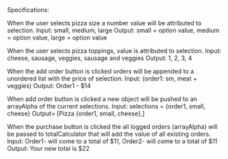 Specifications:

When the user selects pizza size a number value will be attributed to selection.
  Input: small, medium, large Output: small = option value, medium = option value, large = option value

When the user selects pizza toppings, value is attributed to selection.
  Input: cheese, sausage, veggies, sausage and veggies Output: 1, 2, 3, 4

When the add order button is clicked orders will be appended to a unordered list with the price of selection.
  Input: (order1: sm, meat + veggies) Output: Order1 - $14

When add order button is clicked a new object will be pushed to an arrayAlpha of the current selections.
  Input: selections = {order1, small, cheese} Output= [Pizza {order1, small, cheese},]

When the purchase button is clicked the all logged orders (arrayAlpha) will be passed to totalCalculator that will add the value of all existing orders.
  Input: Order1- will come to a total of $11, Order2- will come to a total of $11 Output: Your new total is $22
